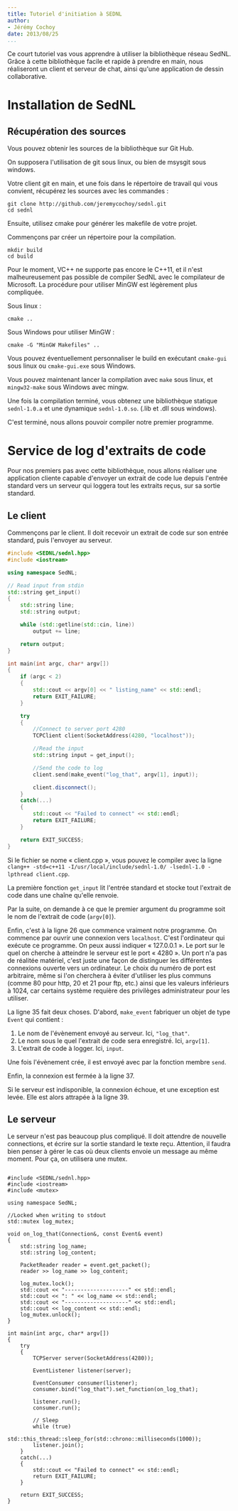 ```yaml
---
title: Tutoriel d'initiation à SEDNL
author:
- Jérémy Cochoy
date: 2013/08/25
...
```


Ce court tutoriel vas vous apprendre à utiliser la bibliothèque réseau SedNL.
Grâce à cette bibliothèque facile et rapide à prendre en main, nous réaliseront
un client et serveur de chat, ainsi qu'une application de dessin collaborative.

Installation de SedNL
=====================

Récupération des sources
------------------------

Vous pouvez obtenir les sources de la bibliothèque sur Git Hub.

On supposera l'utilisation de git sous linux, ou bien de msysgit sous windows.

Votre client git en main, et une fois dans le répertoire de travail qui
vous convient, récupérez les sources avec les commandes :

``` {.shell}
git clone http://github.com/jeremycochoy/sednl.git
cd sednl
```

Ensuite, utilisez cmake pour générer les makefile de votre projet.

Commençons par créer un répertoire pour la compilation.

``` {.shell}
mkdir build
cd build
```

Pour le moment, VC++ ne supporte pas encore le C++11, et il n'est
malheureusement pas possible de compiler SedNL avec le compilateur de
Microsoft. La procédure pour utiliser MinGW est légèrement plus compliquée.

Sous linux :

``` {.shell}
cmake ..
```

Sous Windows pour utiliser MinGW :

``` {.shell}
cmake -G "MinGW Makefiles" ..
```

Vous pouvez éventuellement personnaliser le build en exécutant `cmake-gui` sous
linux ou `cmake-gui.exe` sous Windows.

Vous pouvez maintenant lancer la compilation avec `make` sous linux,
et `mingw32-make` sous Windows avec mingw.

Une fois la compilation terminé, vous obtenez une bibliothèque statique
`sednl-1.0.a` et une dynamique `sednl-1.0.so`. (.lib et .dll sous windows).

C'est terminé, nous allons pouvoir compiler notre premier programme.

Service de log d'extraits de code
=================================

Pour nos premiers pas avec cette bibliothèque, nous allons réaliser une
application cliente capable d'envoyer un extrait de code lue depuis l'entrée
standard vers un serveur qui loggera tout les extraits reçus, sur sa sortie
standard.

Le client
---------

Commençons par le client. Il doit recevoir un extrait de code sur son entrée
standard, puis l'envoyer au serveur.

``` {.cpp .numberLines}
#include <SEDNL/sednl.hpp>
#include <iostream>

using namespace SedNL;

// Read input from stdin
std::string get_input()
{
    std::string line;
    std::string output;

    while (std::getline(std::cin, line))
        output += line;

    return output;
}

int main(int argc, char* argv[])
{
    if (argc < 2)
    {
        std::cout << argv[0] << " listing_name" << std::endl;
        return EXIT_FAILURE;
    }

    try
    {
        //Connect to server port 4280
        TCPClient client(SocketAddress(4280, "localhost"));

        //Read the input
        std::string input = get_input();

        //Send the code to log
        client.send(make_event("log_that", argv[1], input));

        client.disconnect();
    }
    catch(...)
    {
        std::cout << "Failed to connect" << std::endl;
        return EXIT_FAILURE;
    }

    return EXIT_SUCCESS;
}
```

Si le fichier se nome « client.cpp », vous pouvez le compiler avec la ligne
`clang++ -std=c++11 -I/usr/local/include/sednl-1.0/ -lsednl-1.0 -lpthread client.cpp`.

La première fonction `get_input` lit l'entrée standard et stocke tout l'extrait de code dans une chaîne qu'elle renvoie.

Par la suite, on demande à ce que le premier argument du programme soit le nom
de l'extrait de code (`argv[0]`).

Enfin, c'est à la ligne 26 que commence vraiment notre programme.
On commence par ouvrir une connexion vers `localhost`. C'est l'ordinateur
qui exécute ce programme. On peux aussi indiquer « 127.0.0.1 ».
Le port sur le quel on cherche à atteindre le serveur est le port « 4280 ».
Un port n'a pas de réalitée matériel, c'est juste une façon de distinguer
les différentes connexions ouverte vers un ordinateur.
Le choix du numéro de port est arbitraire, même si l'on cherchera à
éviter d'utiliser les plus communs (comme 80 pour http,
20 et 21 pour ftp, etc.) ainsi que les valeurs inférieurs à 1024, car
certains système requière des privilèges administrateur pour les utiliser.

La ligne 35 fait deux choses. D'abord, `make_event` fabriquer un objet
de type `Event` qui contient :

1)  Le nom de l'évènement envoyé au serveur. Ici, `"log_that"`.
2)  Le nom sous le quel l'extrait de code sera enregistré. Ici, `argv[1]`.
3)  L'extrait de code à logger. Ici, `input`.

Une fois l'évènement crée, il est envoyé avec par la fonction membre `send`.

Enfin, la connexion est fermée à la ligne 37.

Si le serveur est indisponible, la connexion échoue, et une exception est
levée. Elle est alors attrapée à la ligne 39.

Le serveur
----------

Le serveur n'est pas beaucoup plus compliqué. Il doit attendre de nouvelle
connections, et écrire sur la sortie standard le texte reçu. Attention,
il faudra bien penser à gérer le cas où deux clients envoie un message
au même moment. Pour ça, on utilisera une mutex.



```

#include <SEDNL/sednl.hpp>
#include <iostream>
#include <mutex>

using namespace SedNL;

//Locked when writing to stdout
std::mutex log_mutex;

void on_log_that(Connection&, const Event& event)
{
    std::string log_name;
    std::string log_content;

    PacketReader reader = event.get_packet();
    reader >> log_name >> log_content;

    log_mutex.lock();
    std::cout << "--------------------" << std::endl;
    std::cout << ": " << log_name << std::endl;
    std::cout << "--------------------" << std::endl;
    std::cout << log_content << std::endl;
    log_mutex.unlock();
}

int main(int argc, char* argv[])
{
    try
    {
        TCPServer server(SocketAddress(4280));

        EventListener listener(server);

        EventConsumer consumer(listener);
        consumer.bind("log_that").set_function(on_log_that);

        listener.run();
        consumer.run();

        // Sleep
        while (true)
            std::this_thread::sleep_for(std::chrono::milliseconds(1000));
        listener.join();
    }
    catch(...)
    {
        std::cout << "Failed to connect" << std::endl;
        return EXIT_FAILURE;
    }

    return EXIT_SUCCESS;
}
```
